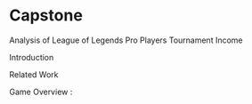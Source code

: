 # Capstone
Analysis of League of Legends Pro Players Tournament Income


Introduction




Related Work


Game Overview :


